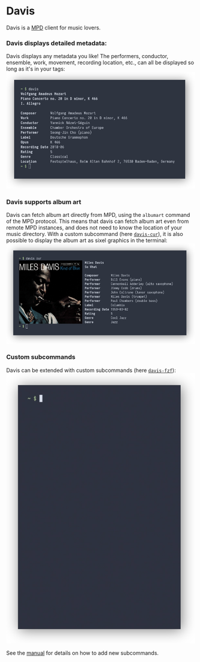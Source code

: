 # Davis

Davis is a [MPD](https://www.musicpd.org/) client for music lovers.

### Davis displays detailed metadata:
Davis displays any metadata you like! The performers, conductor, ensemble,
work, movement, recording location, etc., can all be displayed so long as it's
in your tags:
![screenshot of davis current](scrots/current.png)

### Davis supports album art
Davis can fetch album art directly from MPD, using the `albumart` command of
the MPD protocol. This means that davis can fetch album art even from remote
MPD instances, and does not need to know the location of your music directory.
With a custom subcommand (here [`davis-cur`](subcommands/cur/)), it is also
possible to display the album art as sixel graphics in the terminal:
![screenshot of davis cover](scrots/cur.png)

### Custom subcommands
Davis can be extended with custom subcommands (here [`davis-fzf`](subcommands/fzf/)):
![screencast of davis fzf](scrots/fzf.webp)

See the [manual](MANUAL.txt) for details on how to add new subcommands.
